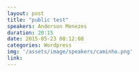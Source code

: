 ```yaml
---
layout: post
title: "public test"
speakers: Anderson Menezes
duration: 20:15
date: 2015-05-23 00:12:08
categories: Wordpress
img: '/assets/image/speakers/caminho.png'
link:
---
```


